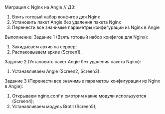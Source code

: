 Миграция с Nginx на Angie // ДЗ: 
1. Взять готовый набор конфигов для Nginx
2. Установить пакет Angie без удаления пакета Nginx
3. Перенести все значимые параметры конфигурации из Nginx в Angie

Выполнение:
Задание 1 (Взять готовый набор конфигов для Nginx):
1) Закидываем архив на сервер;
2) Распаковываем архив (Screen1).

Задание 2 (Установить пакет Angie без удаления пакета Nginx):
1) Устанавливаем Angie (Screen2, Screen3).

Задание 3 (Перенести все значимые параметры конфигурации из Nginx в Angie):
1) Открываем nginx.conf и смотрим какие модули используются (Screen4);
2) Устанавливаем модуль Brotli (Screen5);
